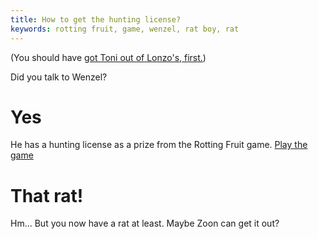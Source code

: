 ```yaml
---
title: How to get the hunting license?
keywords: rotting fruit, game, wenzel, rat boy, rat
---
```


(You should have [got Toni out of Lonzo's, first.](020-toni-first.md))

Did you talk to Wenzel?

# Yes
He has a hunting license as a prize from the Rotting Fruit game. [Play the game](080-rotten-fruit.md)

# That rat!
Hm... But you now have a rat at least. Maybe Zoon can get it out?
